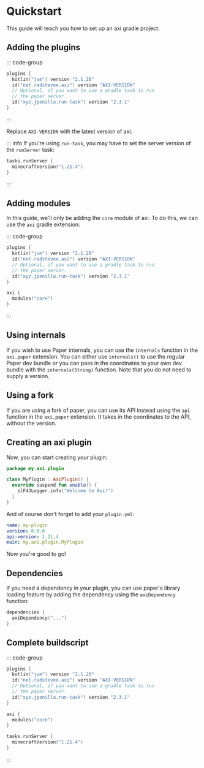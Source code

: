 # Quickstart

This guide will teach you how to set up an axi gradle project.

## Adding the plugins

::: code-group
```kts [build.gradle.kts]
plugins {
  kotlin("jvm") version "2.1.20"
  id("net.radstevee.axi") version "AXI-VERSION"
  // Optional, if you want to use a gradle task to run
  // the paper server.
  id("xyz.jpenilla.run-task") version "2.3.1"
}
```
:::

Replace `AXI-VERSION` with the latest version of axi.

::: info
If you're using `run-task`, you may have to set the server
version of the `runServer` task:

```kt
tasks.runServer {
  minecraftVersion("1.21.4")
}
```
:::

## Adding modules

In this guide, we'll only be adding the `core` module of axi.
To do this, we can use the `axi` gradle extension:

::: code-group
```kts [build.gradle.kts]
plugins {
  kotlin("jvm") version "2.1.20"
  id("net.radstevee.axi") version "AXI-VERSION"
  // Optional, if you want to use a gradle task to run
  // the paper server.
  id("xyz.jpenilla.run-task") version "2.3.1"
}

axi {
  modules("core")
}
```
:::

## Using internals

If you wish to use Paper internals, you can use the `internals`
function in the `axi.paper` extension. You can either use
`internals()` to use the regular Paper dev bundle or you can
pass in the coordinates to your own dev bundle with the
`internals(String)` function. Note that you do not need to
supply a version.

## Using a fork

If you are using a fork of paper, you can use its API instead
using the `api` function in the `axi.paper` extension. It
takes in the coordinates to the API, without the version.

## Creating an axi plugin

Now, you can start creating your plugin:

```kotlin
package my.axi.plugin

class MyPlugin : AxiPlugin() {
  override suspend fun enable() {
    slF4JLogger.info("Welcome to Axi!")
  }
}
```

And of course don't forget to add your `plugin.yml`:

```yml
name: my-plugin
version: 0.0.0
api-version: 1.21.4
main: my.axi.plugin.MyPlugin
```

Now you're good to go!

## Dependencies

If you need a dependency in your plugin, you can use paper's
library loading feature by adding the dependency using the
`axiDependency` function:

```kt
dependencies {
  axiDependency("...")
}
```

## Complete buildscript

::: code-group
```kts [build.gradle.kts]
plugins {
  kotlin("jvm") version "2.1.20"
  id("net.radstevee.axi") version "AXI-VERSION"
  // Optional, if you want to use a gradle task to run
  // the paper server.
  id("xyz.jpenilla.run-task") version "2.3.1"
}

axi {
  modules("core")
}

tasks.runServer {
  minecraftVersion("1.21.4")
}
```
:::

